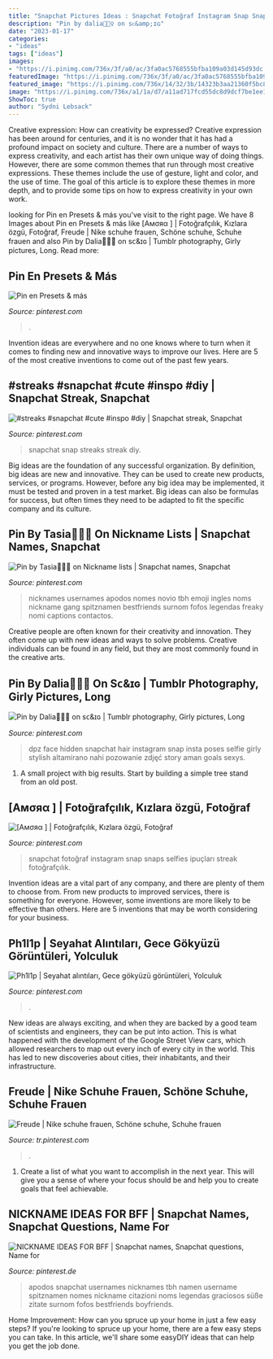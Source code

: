 ```yaml
---
title: "Snapchat Pictures Ideas : Snapchat Fotoğraf Instagram Snap Snaps Selfies Ipuçları Streak Fotoğrafçılık"
description: "Pin by dalia🧚🏼‍♀️ on sᴄ&amp;ɪɢ"
date: "2023-01-17"
categories:
- "ideas"
tags: ["ideas"]
images:
- "https://i.pinimg.com/736x/3f/a0/ac/3fa0ac5768555bfba109a03d145d93dc.jpg"
featuredImage: "https://i.pinimg.com/736x/3f/a0/ac/3fa0ac5768555bfba109a03d145d93dc.jpg"
featured_image: "https://i.pinimg.com/736x/14/32/3b/14323b3aa21360f5bc88c124e5aad6c4.jpg"
image: "https://i.pinimg.com/736x/a1/1a/d7/a11ad717fcd55dc8d9dcf7be1ee16821.jpg"
ShowToc: true
author: "Sydni Lebsack"
---
```



Creative expression: How can creativity be expressed?
Creative expression has been around for centuries, and it is no wonder that it has had a profound impact on society and culture. There are a number of ways to express creativity, and each artist has their own unique way of doing things. However, there are some common themes that run through most creative expressions. These themes include the use of gesture, light and color, and the use of time. The goal of this article is to explore these themes in more depth, and to provide some tips on how to express creativity in your own work.

	

		
looking for Pin en Presets &amp; más you've visit to the right page. We have 8 Images about Pin en Presets &amp; más like [Aмσяα ] | Fotoğrafçılık, Kızlara özgü, Fotoğraf, Freude | Nike schuhe frauen, Schöne schuhe, Schuhe frauen and also Pin by Dalia🧚🏼‍♀️ on sᴄ&amp;ɪɢ | Tumblr photography, Girly pictures, Long. Read more:
		
    
## Pin En Presets &amp; Más

<img loading=lazy src="https://i.pinimg.com/736x/4e/3f/78/4e3f78493d2ad39f5cfa80ff283bc926.jpg" onerror="this.onerror=null;this.src='https://tse3.mm.bing.net/th?id=OIP.m9OSp-nZgdJVfsaNGKsXAgHaNK&amp;pid=15.1';" alt="Pin en Presets &amp; más">

_Source: pinterest.com_

>. 

	

Invention ideas are everywhere and no one knows where to turn when it comes to finding new and innovative ways to improve our lives. Here are 5 of the most creative inventions to come out of the past few years.

    
## #streaks #snapchat #cute #inspo #diy | Snapchat Streak, Snapchat

<img loading=lazy src="https://i.pinimg.com/736x/c9/f5/41/c9f541ba3f9c1e86e6b1ba3d48826d4b.jpg" onerror="this.onerror=null;this.src='https://tse2.mm.bing.net/th?id=OIP.XMlki-2q7TgpyaBbjk5qDgHaNL&amp;pid=15.1';" alt="#streaks #snapchat #cute #inspo #diy | Snapchat streak, Snapchat">

_Source: pinterest.com_

>snapchat snap streaks streak diy. 

	

Big ideas are the foundation of any successful organization. By definition, big ideas are new and innovative. They can be used to create new products, services, or programs. However, before any big idea may be implemented, it must be tested and proven in a test market. Big ideas can also be formulas for success, but often times they need to be adapted to fit the specific company and its culture.

    
## Pin By Tasia🏳️‍🌈💫 On Nickname Lists | Snapchat Names, Snapchat

<img loading=lazy src="https://i.pinimg.com/736x/b9/6e/a8/b96ea87d063ff4afe48dcc329e8f614b.jpg" onerror="this.onerror=null;this.src='https://tse2.mm.bing.net/th?id=OIP.UehC74OqXWHm_nbeu_DZ1QHaNK&amp;pid=15.1';" alt="Pin by Tasia🏳️‍🌈💫 on Nickname lists | Snapchat names, Snapchat">

_Source: pinterest.com_

>nicknames usernames apodos nomes novio tbh emoji ingles noms nickname gang spitznamen bestfriends surnom fofos legendas freaky nomi captions contactos. 

	

Creative people are often known for their creativity and innovation. They often come up with new ideas and ways to solve problems. Creative individuals can be found in any field, but they are most commonly found in the creative arts.

    
## Pin By Dalia🧚🏼‍♀️ On Sᴄ&amp;ɪɢ | Tumblr Photography, Girly Pictures, Long

<img loading=lazy src="https://i.pinimg.com/736x/14/32/3b/14323b3aa21360f5bc88c124e5aad6c4.jpg" onerror="this.onerror=null;this.src='https://tse2.mm.bing.net/th?id=OIP.FCGvqNF90R2PpbE01pONRAHaNK&amp;pid=15.1';" alt="Pin by Dalia🧚🏼‍♀️ on sᴄ&amp;ɪɢ | Tumblr photography, Girly pictures, Long">

_Source: pinterest.com_

>dpz face hidden snapchat hair instagram snap insta poses selfie girly stylish altamirano nahi pozowanie zdjęć story aman goals sexys. 

	

1. A small project with big results. Start by building a simple tree stand from an old post.

    
## [Aмσяα ] | Fotoğrafçılık, Kızlara özgü, Fotoğraf

<img loading=lazy src="https://i.pinimg.com/736x/0a/e5/9e/0ae59e9656473b4cf2b3392603853e0f.jpg" onerror="this.onerror=null;this.src='https://tse3.mm.bing.net/th?id=OIP.GgYT5k-63XLO_ZZ72TeaGgHaNS&amp;pid=15.1';" alt="[Aмσяα ] | Fotoğrafçılık, Kızlara özgü, Fotoğraf">

_Source: pinterest.com_

>snapchat fotoğraf instagram snap snaps selfies ipuçları streak fotoğrafçılık. 

	

Invention ideas are a vital part of any company, and there are plenty of them to choose from. From new products to improved services, there is something for everyone. However, some inventions are more likely to be effective than others. Here are 5 inventions that may be worth considering for your business.

    
## Ph1l1p | Seyahat Alıntıları, Gece Gökyüzü Görüntüleri, Yolculuk

<img loading=lazy src="https://i.pinimg.com/736x/bb/2f/e7/bb2fe71890d1950f3d7c0cbc58dc30d4.jpg" onerror="this.onerror=null;this.src='https://tse4.mm.bing.net/th?id=OIP.-SNaV1wFeLecPrIh1QKIKgHaPN&amp;pid=15.1';" alt="Ph1l1p | Seyahat alıntıları, Gece gökyüzü görüntüleri, Yolculuk">

_Source: pinterest.com_

>. 

	

New ideas are always exciting, and when they are backed by a good team of scientists and engineers, they can be put into action. This is what happened with the development of the Google Street View cars, which allowed researchers to map out every inch of every city in the world. This has led to new discoveries about cities, their inhabitants, and their infrastructure.

    
## Freude | Nike Schuhe Frauen, Schöne Schuhe, Schuhe Frauen

<img loading=lazy src="https://i.pinimg.com/736x/a1/1a/d7/a11ad717fcd55dc8d9dcf7be1ee16821.jpg" onerror="this.onerror=null;this.src='https://tse3.mm.bing.net/th?id=OIP.Dk9P5bAYKdXRLwZXgltA-gHaMU&amp;pid=15.1';" alt="Freude | Nike schuhe frauen, Schöne schuhe, Schuhe frauen">

_Source: tr.pinterest.com_

>. 

	

1. Create a list of what you want to accomplish in the next year. This will give you a sense of where your focus should be and help you to create goals that feel achievable.

    
## NICKNAME IDEAS FOR BFF | Snapchat Names, Snapchat Questions, Name For

<img loading=lazy src="https://i.pinimg.com/736x/3f/a0/ac/3fa0ac5768555bfba109a03d145d93dc.jpg" onerror="this.onerror=null;this.src='https://tse4.mm.bing.net/th?id=OIP.c1dFNwiHJsdna5pduayBaQHaNK&amp;pid=15.1';" alt="NICKNAME IDEAS FOR BFF | Snapchat names, Snapchat questions, Name for">

_Source: pinterest.de_

>apodos snapchat usernames nicknames tbh namen username spitznamen nomes nickname citazioni noms legendas graciosos süße zitate surnom fofos bestfriends boyfriends. 

	

Home Improvement: How can you spruce up your home in just a few easy steps?
If you're looking to spruce up your home, there are a few easy steps you can take. In this article, we'll share some easyDIY ideas that can help you get the job done.

